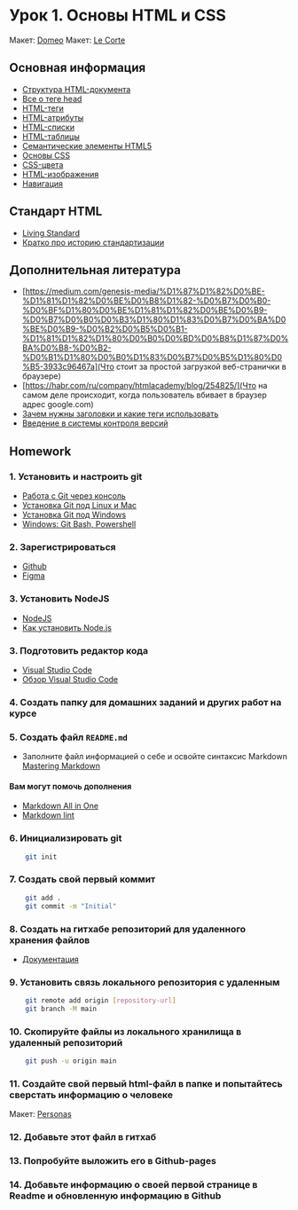 # Урок 1. Основы HTML и CSS

Макет: [Domeo](https://www.figma.com/file/dn6fA85Yk2bVQpH5m9xeCA/Domeo-Master?node-id=0%3A1)
Макет: [Le Corte](https://www.figma.com/file/cMWY78AaBEhXRzfG0ajIPf/Le-corte?node-id=0%3A1) 

## Основная информация

* [Структура HTML-документа](https://html5book.ru/osnovy-html/#part1)
* [Все о теге head](https://github.com/joshbuchea/HEAD)
* [HTML-теги](https://html5book.ru/html-tags/)
* [HTML-атрибуты](https://html5book.ru/html-attributes/)
* [HTML-списки](https://html5book.ru/html-lists/)
* [HTML-таблицы](https://html5book.ru/html-table/)
* [Семантические элементы HTML5](https://html5book.ru/html5-semantic-elements/)
* [Основы CSS](https://html5book.ru/css-css3/)
* [CSS-цвета](https://html5book.ru/css-colors/#color)
* [HTML-изображения](https://html5book.ru/images-in-html/)
* [Навигация](https://ru.hexlet.io/courses/cli-basics/lessons/navigation/theory_unit)

## Стандарт HTML

* [Living Standard](https://html.spec.whatwg.org/)
* [Кратко про историю стандартизации](https://htmlacademy.ru/blog/boost/frontend/short-11)

## Дополнительная литература

* [https://medium.com/genesis-media/%D1%87%D1%82%D0%BE-%D1%81%D1%82%D0%BE%D0%B8%D1%82-%D0%B7%D0%B0-%D0%BF%D1%80%D0%BE%D1%81%D1%82%D0%BE%D0%B9-%D0%B7%D0%B0%D0%B3%D1%80%D1%83%D0%B7%D0%BA%D0%BE%D0%B9-%D0%B2%D0%B5%D0%B1-%D1%81%D1%82%D1%80%D0%B0%D0%BD%D0%B8%D1%87%D0%BA%D0%B8-%D0%B2-%D0%B1%D1%80%D0%B0%D1%83%D0%B7%D0%B5%D1%80%D0%B5-3933c96467a](Что стоит за простой загрузкой веб-странички в браузере)
* [https://habr.com/ru/company/htmlacademy/blog/254825/](Что на самом деле происходит, когда пользователь вбивает в браузер адрес google.com)
* [Зачем нужны заголовки и какие теги использовать](https://htmlacademy.ru/blog/boost/frontend/short-7)
* [Введение в системы контроля версий](https://htmlacademy.ru/blog/boost/tools/version-control-system)

## Homework

### 1. Установить и настроить git

* [Работа с Git через консоль](https://htmlacademy.ru/blog/boost/frontend/git-console)
* [Установка Git под Linux и Mac](https://learn.javascript.ru/screencast/git#intro-install-linux-mac)
* [Установка Git под Windows](https://learn.javascript.ru/screencast/git#intro-install-windows)
* [Windows: Git Bash, Powershell](https://learn.javascript.ru/screencast/git#intro-windows-bash-powershell)

### 2. Зарегистрироваться

* [Github](https://github.com/)
* [Figma](https://www.figma.com/)

### 3. Установить NodeJS

* [NodeJS](https://nodejs.org/uk/)
* [Как установить Node.js](https://htmlacademy.ru/blog/boost/tools/installing-nodejs)

### 3. Подготовить редактор кода

* [Visual Studio Code](https://code.visualstudio.com/)
* [Обзор Visual Studio Code](https://htmlacademy.ru/blog/boost/tools/vscode)

### 4. Создать папку для домашних заданий и других работ на курсе

### 5. Создать файл `README.md`

* Заполните файл информацией о себе и освойте синтаксис Markdown [Mastering Markdown](https://guides.github.com/features/mastering-markdown/)

#### Вам могут помочь дополнения

* [Markdown All in One](https://marketplace.visualstudio.com/items?itemName=yzhang.markdown-all-in-one)
* [Markdown lint](https://marketplace.visualstudio.com/items?itemName=DavidAnson.vscode-markdownlint)

### 6. Инициализировать git

```sh
    git init
```

### 7. Создать свой первый коммит

```sh
    git add .
    git commit -m "Initial"
```

### 8. Создать на гитхабе репозиторий для удаленного хранения файлов

* [Документация](https://docs.github.com/en/github/creating-cloning-and-archiving-repositories/creating-a-repository-on-github)

### 9. Установить связь локального репозитория с удаленным

```sh
    git remote add origin [repository-url]
    git branch -M main
```

### 10. Скопируйте файлы из локального хранилища в удаленный репозиторий

```sh
    git push -u origin main
```

### 11. Создайте свой первый html-файл в папке и попытайтесь сверстать информацию о человеке

Макет: [Personas](https://www.figma.com/file/eylrddftj9Zx5kPQc1L1fd/Personas)

### 12. Добавьте этот файл в гитхаб

### 13. Попробуйте выложить его в Github-pages

### 14. Добавьте информацию о своей первой странице в Readme и обновленную информацию в Github
